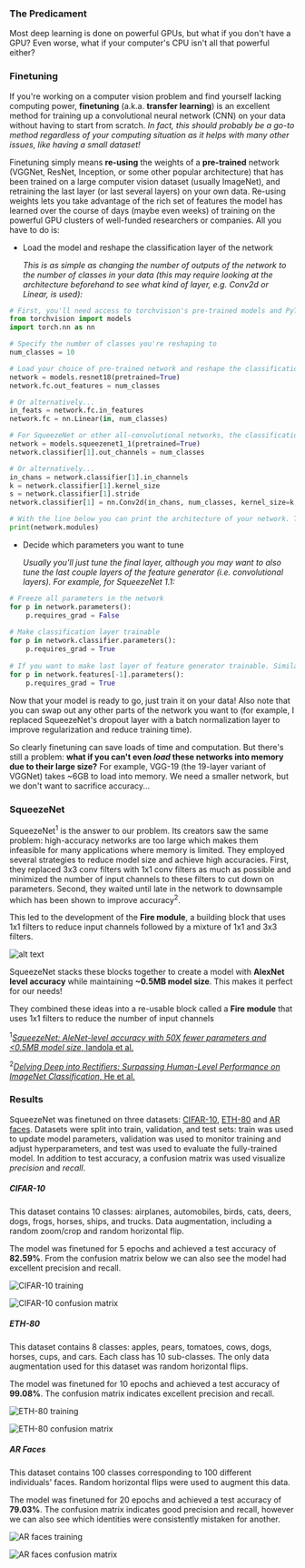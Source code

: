 ### The Predicament

Most deep learning is done on powerful GPUs, but what if you don't have a GPU? Even worse, what if your computer's CPU isn't all that powerful either?

### Finetuning

If you're working on a computer vision problem and find yourself lacking computing power, **finetuning** (a.k.a. **transfer learning**) is an excellent method for training up a convolutional neural network (CNN) on your data without having to start from scratch. *In fact, this should probably be a go-to method regardless of your computing situation as it helps with many other issues, like having a small dataset!*

Finetuning simply means **re-using** the weights of a **pre-trained** network (VGGNet, ResNet, Inception, or some other popular architecture) that has been trained on a large computer vision dataset (usually ImageNet), and retraining the last layer (or last several layers) on your own data. Re-using weights lets you take advantage of the rich set of features the model has learned over the course of days (maybe even weeks) of training on the powerful GPU clusters of well-funded researchers or companies. All you have to do is:

* Load the model and reshape the classification layer of the network
    
    *This is as simple as changing the number of outputs of the network to the number of classes in your data (this may require looking at the architecture beforehand to see what kind of layer, e.g. Conv2d or Linear, is used):*
    
```python
# First, you'll need access to torchvision's pre-trained models and PyTorch's neural network modules (i.e. your "building blocks")
from torchvision import models
import torch.nn as nn

# Specify the number of classes you're reshaping to
num_classes = 10

# Load your choice of pre-trained network and reshape the classification layer. For most architectures, like ResNet and VGGNet, the classification layer is fully-connected (nn.Linear) which can be reshaped by changing the 'out_features' attribute of the nn.Linear module or replacing it entirely
network = models.resnet18(pretrained=True)
network.fc.out_features = num_classes

# Or alternatively...
in_feats = network.fc.in_features
network.fc = nn.Linear(in, num_classes)

# For SqueezeNet or other all-convolutional networks, the classification layer will be convolutional (nn.Conv2d). To change the output features you can update the 'out_channels' attribute of the nn.Conv2d module, or replace it
network = models.squeezenet1_1(pretrained=True)
network.classifier[1].out_channels = num_classes

# Or alternatively...
in_chans = network.classifier[1].in_channels
k = network.classifier[1].kernel_size
s = network.classifier[1].stride
network.classifier[1] = nn.Conv2d(in_chans, num_classes, kernel_size=k, stride=s)

# With the line below you can print the architecture of your network. This can give you insight on the types of layers and what you need to change
print(network.modules)
```
* Decide which parameters you want to tune
    
    *Usually you'll just tune the final layer, although you may want to also tune the last couple layers of the feature generator (i.e. convolutional layers). For example, for SqueezeNet 1.1:*
    
```python
# Freeze all parameters in the network
for p in network.parameters():
    p.requires_grad = False
    
# Make classification layer trainable
for p in network.classifier.parameters():
    p.requires_grad = True
    
# If you want to make last layer of feature generator trainable. Similarly for the last two, or three layers you would use the slice [-2:-1] or [-3:-1] 
for p in network.features[-1].parameters():
    p.requires_grad = True
```
Now that your model is ready to go, just train it on your data! Also note that you can swap out any other parts of the network you want to (for example, I replaced SqueezeNet's dropout layer with a batch normalization layer to improve regularization and reduce training time).

So clearly finetuning can save loads of time and computation. But there's still a problem: **what if you can't even *load* these networks into memory due to their large size?** For example, VGG-19 (the 19-layer variant of VGGNet) takes ~6GB to load into memory. We need a smaller network, but we don't want to sacrifice accuracy...

### SqueezeNet

SqueezeNet<sup>1</sup> is the answer to our problem. Its creators saw the same problem: high-accuracy networks are too large which makes them infeasible for many applications where memory is limited. They employed several strategies to reduce model size and achieve high accuracies. First, they replaced 3x3 conv filters with 1x1 conv filters as much as possible and minimized the number of input channels to these filters to cut down on parameters. Second, they waited until late in the network to downsample which has been shown to improve accuracy<sup>2</sup>.

This led to the development of the **Fire module**, a building block that uses 1x1 filters to reduce input channels followed by a mixture of 1x1 and 3x3 filters.

![alt text](https://github.com/culv/SqueezeTune/blob/master/images/squeezenet_fire_module.PNG "Fire module")

SqueezeNet stacks these blocks together to create a model with **AlexNet level accuracy** while maintaining **~0.5MB model size**. This makes it perfect for our needs!

They combined these ideas into a re-usable block called a **Fire module** that uses 1x1 filters to reduce the number of input channels



<sup>1</sup>[*SqueezeNet: AleNet-level accuracy with 50X fewer parameters and <0.5MB model size*, Iandola et al.](https://arxiv.org/abs/1602.07360)

<sup>2</sup>[*Delving Deep into Rectifiers: Surpassing Human-Level Performance on ImageNet Classification*, He et al.](https://arxiv.org/abs/1502.01852)

### Results

SqueezeNet was finetuned on three datasets: [CIFAR-10](https://www.cs.toronto.edu/~kriz/cifar.html), [ETH-80](http://people.csail.mit.edu/jjl/libpmk/samples/eth.html) and [AR faces](http://www2.ece.ohio-state.edu/~aleix/ARdatabase.html). Datasets were split into train, validation, and test sets: train was used to update model parameters, validation was used to monitor training and adjust hyperparameters, and test was used to evaluate the fully-trained model. In addition to test accuracy, a confusion matrix was used visualize *precision* and *recall*.

##### CIFAR-10

This dataset contains 10 classes: airplanes, automobiles, birds, cats, deers, dogs, frogs, horses, ships, and trucks. Data augmentation, including a random zoom/crop and random horizontal flip.

The model was finetuned for 5 epochs and achieved a test accuracy of **82.59%**. From the confusion matrix below we can also see the model had excellent precision and recall.

![CIFAR-10 training](https://github.com/culv/SqueezeTune/blob/master/images/cifar10_accuracy.png "CIFAR-10 training")

![CIFAR-10 confusion matrix](https://github.com/culv/SqueezeTune/blob/master/images/cifar10_confusion.png "CIFAR-10 confusion matrix")

##### ETH-80

This dataset contains 8 classes: apples, pears, tomatoes, cows, dogs, horses, cups, and cars. Each class has 10 sub-classes. The only data augmentation used for this dataset was random horizontal flips.

The model was finetuned for 10 epochs and achieved a test accuracy of **99.08%**. The confusion matrix indicates excellent precision and recall.

![ETH-80 training](https://github.com/culv/SqueezeTune/blob/master/images/eth80_accuracy.png "ETH-80 training")

![ETH-80 confusion matrix](https://github.com/culv/SqueezeTune/blob/master/images/eth80_confusion.png "ETH-80 confusion matrix")

##### AR Faces

This dataset contains 100 classes corresponding to 100 different individuals' faces. Random horizontal flips were used to augment this data.

The model was finetuned for 20 epochs and achieved a test accuracy of **79.03%**. The confusion matrix indicates good precision and recall, however we can also see which identities were consistently mistaken for another.

![AR faces training](https://github.com/culv/SqueezeTune/blob/master/images/ar_faces_accuracy.png "AR faces training")

![AR faces confusion matrix](https://github.com/culv/SqueezeTune/blob/master/images/ar_faces_confusion.png "AR faces confusion matrix")











